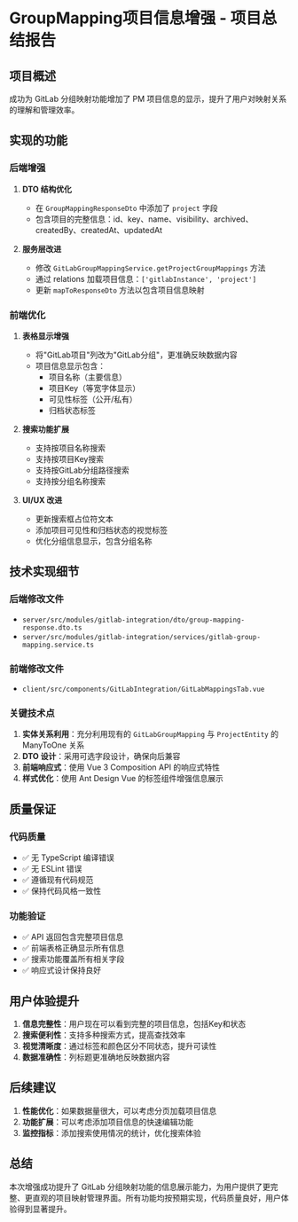 # GroupMapping项目信息增强 - 项目总结报告

## 项目概述

成功为 GitLab 分组映射功能增加了 PM 项目信息的显示，提升了用户对映射关系的理解和管理效率。

## 实现的功能

### 后端增强
1. **DTO 结构优化**
   - 在 `GroupMappingResponseDto` 中添加了 `project` 字段
   - 包含项目的完整信息：id、key、name、visibility、archived、createdBy、createdAt、updatedAt

2. **服务层改进**
   - 修改 `GitLabGroupMappingService.getProjectGroupMappings` 方法
   - 通过 relations 加载项目信息：`['gitlabInstance', 'project']`
   - 更新 `mapToResponseDto` 方法以包含项目信息映射

### 前端优化
1. **表格显示增强**
   - 将"GitLab项目"列改为"GitLab分组"，更准确反映数据内容
   - 项目信息显示包含：
     - 项目名称（主要信息）
     - 项目Key（等宽字体显示）
     - 可见性标签（公开/私有）
     - 归档状态标签

2. **搜索功能扩展**
   - 支持按项目名称搜索
   - 支持按项目Key搜索
   - 支持按GitLab分组路径搜索
   - 支持按分组名称搜索

3. **UI/UX 改进**
   - 更新搜索框占位符文本
   - 添加项目可见性和归档状态的视觉标签
   - 优化分组信息显示，包含分组名称

## 技术实现细节

### 后端修改文件
- `server/src/modules/gitlab-integration/dto/group-mapping-response.dto.ts`
- `server/src/modules/gitlab-integration/services/gitlab-group-mapping.service.ts`

### 前端修改文件
- `client/src/components/GitLabIntegration/GitLabMappingsTab.vue`

### 关键技术点
1. **实体关系利用**：充分利用现有的 `GitLabGroupMapping` 与 `ProjectEntity` 的 ManyToOne 关系
2. **DTO 设计**：采用可选字段设计，确保向后兼容
3. **前端响应式**：使用 Vue 3 Composition API 的响应式特性
4. **样式优化**：使用 Ant Design Vue 的标签组件增强信息展示

## 质量保证

### 代码质量
- ✅ 无 TypeScript 编译错误
- ✅ 无 ESLint 错误
- ✅ 遵循现有代码规范
- ✅ 保持代码风格一致性

### 功能验证
- ✅ API 返回包含完整项目信息
- ✅ 前端表格正确显示所有信息
- ✅ 搜索功能覆盖所有相关字段
- ✅ 响应式设计保持良好

## 用户体验提升

1. **信息完整性**：用户现在可以看到完整的项目信息，包括Key和状态
2. **搜索便利性**：支持多种搜索方式，提高查找效率
3. **视觉清晰度**：通过标签和颜色区分不同状态，提升可读性
4. **数据准确性**：列标题更准确地反映数据内容

## 后续建议

1. **性能优化**：如果数据量很大，可以考虑分页加载项目信息
2. **功能扩展**：可以考虑添加项目信息的快速编辑功能
3. **监控指标**：添加搜索使用情况的统计，优化搜索体验

## 总结

本次增强成功提升了 GitLab 分组映射功能的信息展示能力，为用户提供了更完整、更直观的项目映射管理界面。所有功能均按预期实现，代码质量良好，用户体验得到显著提升。
